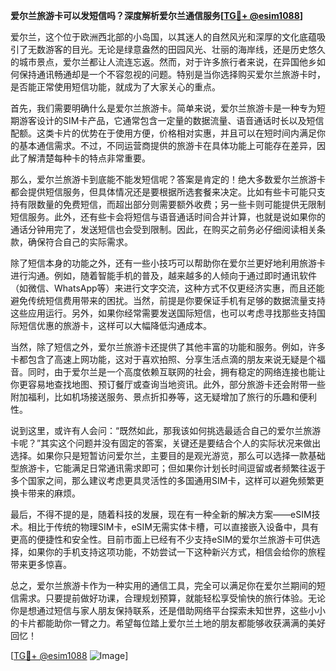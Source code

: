 **爱尔兰旅游卡可以发短信吗？深度解析爱尔兰通信服务[[TG💪+ @esim1088](https://t.me/s/esim1088)]**

爱尔兰，这个位于欧洲西北部的小岛国，以其迷人的自然风光和深厚的文化底蕴吸引了无数游客的目光。无论是绿意盎然的田园风光、壮丽的海岸线，还是历史悠久的城市景点，爱尔兰都让人流连忘返。然而，对于许多旅行者来说，在异国他乡如何保持通讯畅通却是一个不容忽视的问题。特别是当你选择购买爱尔兰旅游卡时，是否能正常使用短信功能，就成为了大家关心的重点。

首先，我们需要明确什么是爱尔兰旅游卡。简单来说，爱尔兰旅游卡是一种专为短期游客设计的SIM卡产品，它通常包含一定量的数据流量、语音通话时长以及短信配额。这类卡片的优势在于使用方便，价格相对实惠，并且可以在短时间内满足你的基本通信需求。不过，不同运营商提供的旅游卡在具体功能上可能存在差异，因此了解清楚每种卡的特点非常重要。

那么，爱尔兰旅游卡到底能不能发短信呢？答案是肯定的！绝大多数爱尔兰旅游卡都会提供短信服务，但具体情况还是要根据所选套餐来决定。比如有些卡可能只支持有限数量的免费短信，而超出部分则需要额外收费；另一些卡则可能提供无限制短信服务。此外，还有些卡会将短信与语音通话时间合并计算，也就是说如果你的通话分钟用完了，发送短信也会受到限制。因此，在购买之前务必仔细阅读相关条款，确保符合自己的实际需求。

除了短信本身的功能之外，还有一些小技巧可以帮助你在爱尔兰更好地利用旅游卡进行沟通。例如，随着智能手机的普及，越来越多的人倾向于通过即时通讯软件（如微信、WhatsApp等）来进行文字交流，这种方式不仅更经济实惠，而且还能避免传统短信费用带来的困扰。当然，前提是你要保证手机有足够的数据流量支持这些应用运行。另外，如果你经常需要发送国际短信，也可以考虑寻找那些支持国际短信优惠的旅游卡，这样可以大幅降低沟通成本。

当然，除了短信之外，爱尔兰旅游卡还提供了其他丰富的功能和服务。例如，许多卡都包含了高速上网功能，这对于喜欢拍照、分享生活点滴的朋友来说无疑是个福音。同时，由于爱尔兰是一个高度依赖互联网的社会，拥有稳定的网络连接也能让你更容易地查找地图、预订餐厅或查询当地资讯。此外，部分旅游卡还会附带一些附加福利，比如机场接送服务、景点折扣券等，这无疑增加了旅行的乐趣和便利性。

说到这里，或许有人会问：“既然如此，那我该如何挑选最适合自己的爱尔兰旅游卡呢？”其实这个问题并没有固定的答案，关键还是要结合个人的实际状况来做出选择。如果你只是短暂访问爱尔兰，主要目的是观光游览，那么可以选择一款基础型旅游卡，它能满足日常通讯需求即可；但如果你计划长时间逗留或者频繁往返于多个国家之间，那么建议考虑更具灵活性的多国通用SIM卡，这样可以避免频繁更换卡带来的麻烦。

最后，不得不提的是，随着科技的发展，现在有一种全新的解决方案——eSIM技术。相比于传统的物理SIM卡，eSIM无需实体卡槽，可以直接嵌入设备中，具有更高的便捷性和安全性。目前市面上已经有不少支持eSIM的爱尔兰旅游卡可供选择，如果你的手机支持这项功能，不妨尝试一下这种新兴方式，相信会给你的旅程带来更多惊喜。

总之，爱尔兰旅游卡作为一种实用的通信工具，完全可以满足你在爱尔兰期间的短信需求。只要提前做好功课，合理规划预算，就能轻松享受愉快的旅行体验。无论你是想通过短信与家人朋友保持联系，还是借助网络平台探索未知世界，这些小小的卡片都能助你一臂之力。希望每位踏上爱尔兰土地的朋友都能够收获满满的美好回忆！

[[TG💪+ @esim1088](https://t.me/s/esim1088) ![Image](https://i.postimg.cc/4NQfJmqS/Snipaste-2025-05-13-00-14-12.png)]